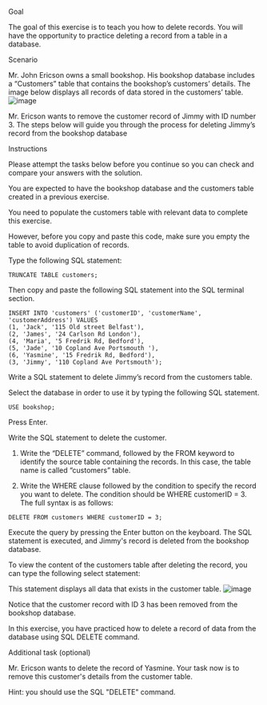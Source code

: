 Goal

The goal of this exercise is to teach you how to delete records. You will have the opportunity to practice deleting a record from a table in a database.

Scenario

Mr. John Ericson owns a small bookshop. His bookshop database includes a “Customers” table that contains the bookshop’s customers’ details. The image below displays all records of data stored in the customers’ table.
![image](https://github.com/janaom/Meta-Database-Engineer-Professional-Certificate/assets/83917694/69311e80-4559-4c75-8f0b-d0794dab8372)


Mr. Ericson wants to remove the customer record of Jimmy with ID number 3.
The steps below will guide you through the process for deleting Jimmy’s record from the bookshop database

Instructions

Please attempt the tasks below before you continue so you can check and compare your answers with the solution.

You are expected to have the bookshop database and the customers table created in a previous exercise. 

You need to populate the customers table with relevant data to complete this exercise.

However, before you copy and paste this code, make sure you empty the table to avoid duplication of records.

Type the following SQL statement:
```
TRUNCATE TABLE customers;
```
Then copy and paste the following SQL statement into the SQL terminal section. 
```
INSERT INTO 'customers' ('customerID', 'customerName', 'customerAddress') VALUES
(1, 'Jack', '115 Old street Belfast'),
(2, 'James', '24 Carlson Rd London'),
(4, 'Maria', '5 Fredrik Rd, Bedford'),
(5, 'Jade', '10 Copland Ave Portsmouth '),
(6, 'Yasmine', '15 Fredrik Rd, Bedford'),
(3, 'Jimmy', '110 Copland Ave Portsmouth');
```
Write a SQL statement to delete Jimmy’s record from the customers table. 

Select the database in order to use it by typing the following SQL statement.
```
USE bookshop;
```
Press Enter.

Write the SQL statement to delete the customer.

1. Write the “DELETE” command, followed by the FROM keyword to identify the source table containing the records. In this case, the table name is called “customers” table.

2. Write the WHERE clause followed by the condition to specify the record you want to delete. The condition should be WHERE customerID = 3. The full syntax is as follows: 
```
DELETE FROM customers WHERE customerID = 3;
```
Execute the query by pressing the Enter button on the keyboard. The SQL statement is executed, and Jimmy's record is deleted from the bookshop database.

To view the content of the customers table after deleting the record, you can type the following select statement:

This statement displays all data that exists in the customer table.
![image](https://github.com/janaom/Meta-Database-Engineer-Professional-Certificate/assets/83917694/9c1ab860-40c9-4297-99ef-6958b233f735)



Notice that the customer record with ID 3 has been removed from the bookshop database. 

In this exercise, you have practiced how to delete a record of data from the database using SQL DELETE command. 

Additional task (optional)

Mr. Ericson wants to delete the record of Yasmine. Your task now is to remove this customer's details from the customer table.

Hint: you should use the SQL "DELETE" command.
